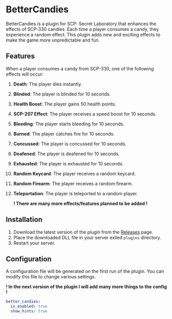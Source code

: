 # BetterCandies

BetterCandies is a plugin for SCP: Secret Laboratory that enhances the effects of SCP-330 candies. Each time a player consumes a candy, they experience a random effect. This plugin adds new and exciting effects to make the game more unpredictable and fun.

## Features

When a player consumes a candy from SCP-330, one of the following effects will occur:

1. **Death**: The player dies instantly.
2. **Blinded**: The player is blinded for 10 seconds.
3. **Health Boost**: The player gains 50 health points.
4. **SCP-207 Effect**: The player receives a speed boost for 10 seconds.
5. **Bleeding**: The player starts bleeding for 10 seconds.
6. **Burned**: The player catches fire for 10 seconds.
7. **Concussed**: The player is concussed for 10 seconds.
8. **Deafened**: The player is deafened for 10 seconds.
9. **Exhausted**: The player is exhausted for 10 seconds.
10. **Random Keycard**: The player receives a random keycard.
11. **Random Firearm**: The player receives a random firearm.
12. **Teleportation**: The player is teleported to a random player.

    **! There are many more effects/features planned to be added !**

## Installation

1. Download the latest version of the plugin from the [Releases](https://github.com/Mruczek2137/better-candies/releases) page.
2. Place the downloaded DLL file in your server exiled `plugins` directory.
3. Restart your server.

## Configuration

A configuration file will be generated on the first run of the plugin. You can modify this file to change various settings.

**! In the next version of the plugin I will add many more things to the config !**

```yaml
better_candies:
  is_enabled: true
  show_hints: true
